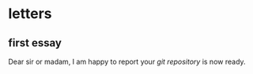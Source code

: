 # letters
## first essay
Dear sir or madam,
I am happy to report your *git repository* is now ready.

